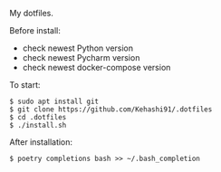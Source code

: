 My dotfiles.

Before install:
- check newest Python version
- check newest Pycharm version
- check newest docker-compose version

To start:
```commandline
$ sudo apt install git
$ git clone https://github.com/Kehashi91/.dotfiles
$ cd .dotfiles
$ ./install.sh
```
After installation:
```commandline
$ poetry completions bash >> ~/.bash_completion
```